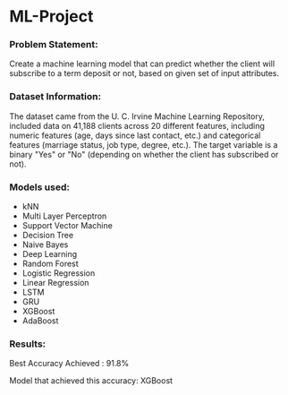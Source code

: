 # ML-Project

### Problem Statement:

Create a machine learning model that can predict whether the client will subscribe to a term deposit or not, based on given set of input attributes.



### Dataset Information:

The dataset came from the U. C. Irvine Machine Learning Repository, included data on 41,188 clients across 20 different features, including numeric features (age, days since last contact, etc.) and categorical features (marriage status, job type, degree, etc.). The target variable is a binary "Yes" or "No" (depending on whether the client has subscribed or not).



### Models used:
- kNN
- Multi Layer Perceptron
- Support Vector Machine
- Decision Tree
- Naive Bayes
- Deep Learning
- Random Forest
- Logistic Regression
- Linear Regression
- LSTM
- GRU
- XGBoost
- AdaBoost


### Results: 

Best Accuracy Achieved : 91.8%

Model that achieved this accuracy: XGBoost
